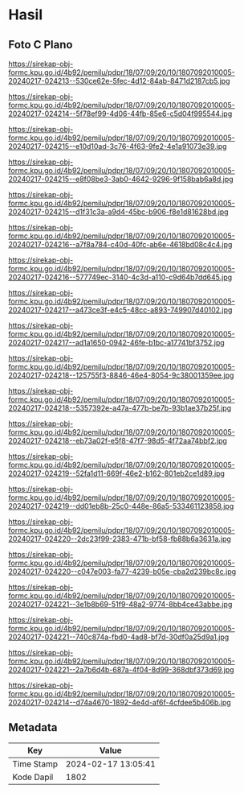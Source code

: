 # Hasil

## Foto C Plano

https://sirekap-obj-formc.kpu.go.id/4b92/pemilu/pdpr/18/07/09/20/10/1807092010005-20240217-024213--530ce62e-5fec-4d12-84ab-8471d2187cb5.jpg

https://sirekap-obj-formc.kpu.go.id/4b92/pemilu/pdpr/18/07/09/20/10/1807092010005-20240217-024214--5f78ef99-4d06-44fb-85e6-c5d04f995544.jpg

https://sirekap-obj-formc.kpu.go.id/4b92/pemilu/pdpr/18/07/09/20/10/1807092010005-20240217-024215--e10d10ad-3c76-4f63-9fe2-4e1a91073e39.jpg

https://sirekap-obj-formc.kpu.go.id/4b92/pemilu/pdpr/18/07/09/20/10/1807092010005-20240217-024215--e8f08be3-3ab0-4642-9296-9f158bab6a8d.jpg

https://sirekap-obj-formc.kpu.go.id/4b92/pemilu/pdpr/18/07/09/20/10/1807092010005-20240217-024215--d1f31c3a-a9d4-45bc-b906-f8e1d81628bd.jpg

https://sirekap-obj-formc.kpu.go.id/4b92/pemilu/pdpr/18/07/09/20/10/1807092010005-20240217-024216--a7f8a784-c40d-40fc-ab6e-4618bd08c4c4.jpg

https://sirekap-obj-formc.kpu.go.id/4b92/pemilu/pdpr/18/07/09/20/10/1807092010005-20240217-024216--577749ec-3140-4c3d-a110-c9d64b7dd645.jpg

https://sirekap-obj-formc.kpu.go.id/4b92/pemilu/pdpr/18/07/09/20/10/1807092010005-20240217-024217--a473ce3f-e4c5-48cc-a893-749907d40102.jpg

https://sirekap-obj-formc.kpu.go.id/4b92/pemilu/pdpr/18/07/09/20/10/1807092010005-20240217-024217--ad1a1650-0942-46fe-b1bc-a17741bf3752.jpg

https://sirekap-obj-formc.kpu.go.id/4b92/pemilu/pdpr/18/07/09/20/10/1807092010005-20240217-024218--125755f3-8846-46e4-8054-9c38001359ee.jpg

https://sirekap-obj-formc.kpu.go.id/4b92/pemilu/pdpr/18/07/09/20/10/1807092010005-20240217-024218--5357392e-a47a-477b-be7b-93b1ae37b25f.jpg

https://sirekap-obj-formc.kpu.go.id/4b92/pemilu/pdpr/18/07/09/20/10/1807092010005-20240217-024218--eb73a02f-e5f8-47f7-98d5-4f72aa74bbf2.jpg

https://sirekap-obj-formc.kpu.go.id/4b92/pemilu/pdpr/18/07/09/20/10/1807092010005-20240217-024219--52fa1d11-669f-46e2-b162-801eb2ce1d89.jpg

https://sirekap-obj-formc.kpu.go.id/4b92/pemilu/pdpr/18/07/09/20/10/1807092010005-20240217-024219--dd01eb8b-25c0-448e-86a5-533461123858.jpg

https://sirekap-obj-formc.kpu.go.id/4b92/pemilu/pdpr/18/07/09/20/10/1807092010005-20240217-024220--2dc23f99-2383-471b-bf58-fb88b6a3631a.jpg

https://sirekap-obj-formc.kpu.go.id/4b92/pemilu/pdpr/18/07/09/20/10/1807092010005-20240217-024220--c047e003-fa77-4239-b05e-cba2d239bc8c.jpg

https://sirekap-obj-formc.kpu.go.id/4b92/pemilu/pdpr/18/07/09/20/10/1807092010005-20240217-024221--3e1b8b69-51f9-48a2-9774-8bb4ce43abbe.jpg

https://sirekap-obj-formc.kpu.go.id/4b92/pemilu/pdpr/18/07/09/20/10/1807092010005-20240217-024221--740c874a-fbd0-4ad8-bf7d-30df0a25d9a1.jpg

https://sirekap-obj-formc.kpu.go.id/4b92/pemilu/pdpr/18/07/09/20/10/1807092010005-20240217-024221--2a7b6d4b-687a-4f04-8d99-368dbf373d69.jpg

https://sirekap-obj-formc.kpu.go.id/4b92/pemilu/pdpr/18/07/09/20/10/1807092010005-20240217-024214--d74a4670-1892-4e4d-af6f-4cfdee5b406b.jpg


## Metadata

| Key        | Value               |
| ---------- | ------------------- |
| Time Stamp | 2024-02-17 13:05:41 |
| Kode Dapil | 1802                |



